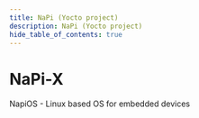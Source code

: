 ```yaml
---
title: NaPi (Yocto project)
description: NaPi (Yocto project)
hide_table_of_contents: true
---
```


# NaPi-X

NapiOS - Linux based OS for embedded devices
